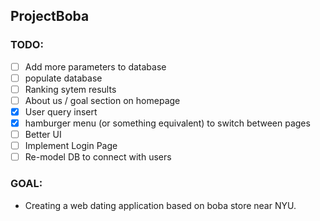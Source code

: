## ProjectBoba

### TODO:
- [ ] Add more parameters to database
- [ ] populate database
- [ ] Ranking sytem results
- [ ] About us / goal section on homepage
- [X] User query insert
- [x] hamburger menu (or something equivalent) to switch between pages
- [ ] Better UI
- [ ] Implement Login Page
- [ ] Re-model DB to connect with users

### GOAL:
- Creating a web dating application based on boba store near NYU.